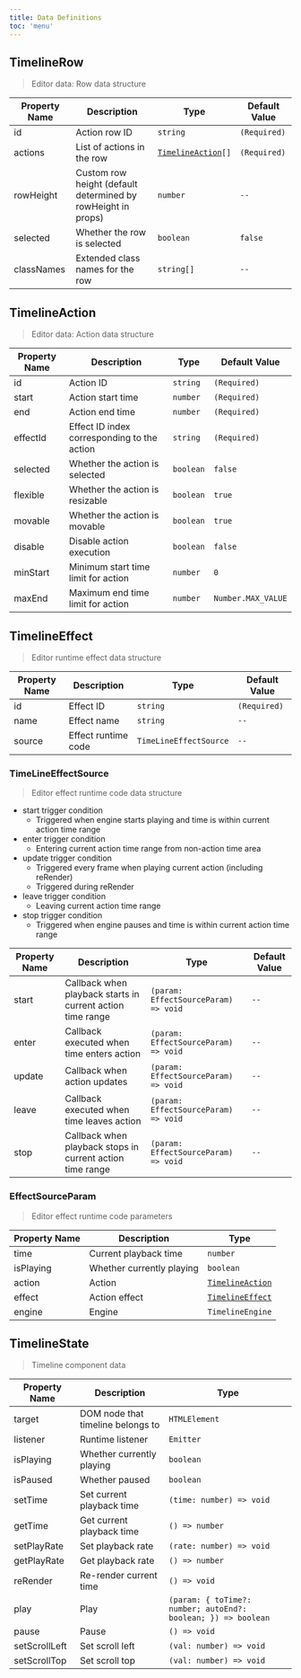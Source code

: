 ```yaml
---
title: Data Definitions
toc: 'menu'
---
```


## TimelineRow

> Editor data: Row data structure

<table>
  <thead>
    <tr>
      <th>Property Name</th>
      <th>Description</th>
      <th>Type</th>
      <th>Default Value</th>
    </tr>
  </thead>
  <tbody>
  </tbody>
    <tr>
      <td>id</td>
      <td>Action row ID</td>
      <td>
        <code>string</code>
      </td>
      <td>
        <code>(Required)</code>
      </td>
    </tr>
    <tr>
      <td>actions</td>
      <td>List of actions in the row</td>
      <td>
        <code><a href="/data#timelineaction">TimelineAction</a>[]</code>
      </td>
      <td>
        <code>(Required)</code>
      </td>
    </tr>
    <tr>
      <td>rowHeight</td>
      <td>Custom row height (default determined by rowHeight in props)</td>
      <td>
        <code>number</code>
      </td>
      <td>
        <code>--</code>
      </td>
    </tr>
    <tr>
      <td>selected</td>
      <td>Whether the row is selected</td>
      <td>
        <code>boolean</code>
      </td>
      <td>
        <code>false</code>
      </td>
    </tr>
    <tr>
      <td>classNames</td>
      <td>Extended class names for the row</td>
      <td>
        <code>string[]</code>
      </td>
      <td>
        <code>--</code>
      </td>
    </tr>
</table>


## TimelineAction

> Editor data: Action data structure

<table>
  <thead>
    <tr>
      <th>Property Name</th>
      <th>Description</th>
      <th>Type</th>
      <th>Default Value</th>
    </tr>
  </thead>
  <tbody>
  </tbody>
    <tr>
      <td>id</td>
      <td>Action ID</td>
      <td>
        <code>string</code>
      </td>
      <td>
        <code>(Required)</code>
      </td>
    </tr>
    <tr>
      <td>start</td>
      <td>Action start time</td>
      <td>
        <code>number</code>
      </td>
      <td>
        <code>(Required)</code>
      </td>
    </tr>
    <tr>
      <td>end</td>
      <td>Action end time</td>
      <td>
        <code>number</code>
      </td>
      <td>
        <code>(Required)</code>
      </td>
    </tr>
    <tr>
      <td>effectId</td>
      <td>Effect ID index corresponding to the action</td>
      <td>
        <code>string</code>
      </td>
      <td>
        <code>(Required)</code>
      </td>
    </tr>
    <tr>
      <td>selected</td>
      <td>Whether the action is selected</td>
      <td>
        <code>boolean</code>
      </td>
      <td>
        <code>false</code>
      </td>
    </tr>
    <tr>
      <td>flexible</td>
      <td>Whether the action is resizable</td>
      <td>
        <code>boolean</code>
      </td>
      <td>
        <code>true</code>
      </td>
    </tr>
    <tr>
      <td>movable</td>
      <td>Whether the action is movable</td>
      <td>
        <code>boolean</code>
      </td>
      <td>
        <code>true</code>
      </td>
    </tr>
    <tr>
      <td>disable</td>
      <td>Disable action execution</td>
      <td>
        <code>boolean</code>
      </td>
      <td>
        <code>false</code>
      </td>
    </tr>
    <tr>
      <td>minStart</td>
      <td>Minimum start time limit for action</td>
      <td>
        <code>number</code>
      </td>
      <td>
        <code>0</code>
      </td>
    </tr>
    <tr>
      <td>maxEnd</td>
      <td>Maximum end time limit for action</td>
      <td>
        <code>number</code>
      </td>
      <td>
        <code>Number.MAX_VALUE</code>
      </td>
    </tr>
</table>

## TimelineEffect

> Editor runtime effect data structure

<table>
  <thead>
    <tr>
      <th>Property Name</th>
      <th>Description</th>
      <th>Type</th>
      <th>Default Value</th>
    </tr>
  </thead>
  <tbody>
  </tbody>
    <tr>
      <td>id</td>
      <td>Effect ID</td>
      <td>
        <code>string</code>
      </td>
      <td>
        <code>(Required)</code>
      </td>
    </tr>
     <tr>
      <td>name</td>
      <td>Effect name</td>
      <td>
        <code>string</code>
      </td>
      <td>
        <code>--</code>
      </td>
    </tr>
     <tr>
      <td>source</td>
      <td>Effect runtime code</td>
      <td>
        <code>TimeLineEffectSource</code>
      </td>
      <td>
        <code>--</code>
      </td>
    </tr>
</table>

### TimeLineEffectSource 

> Editor effect runtime code data structure

+ start trigger condition
  + Triggered when engine starts playing and time is within current action time range
+ enter trigger condition
  + Entering current action time range from non-action time area
+ update trigger condition
  + Triggered every frame when playing current action (including reRender)
  + Triggered during reRender
+ leave trigger condition
  + Leaving current action time range
+ stop trigger condition
  + Triggered when engine pauses and time is within current action time range

<table>
  <thead>
    <tr>
      <th>Property Name</th>
      <th>Description</th>
      <th>Type</th>
      <th>Default Value</th>
    </tr>
  </thead>
  <tbody>
  </tbody>
    <tr>
      <td>start</td>
      <td>Callback when playback starts in current action time range</td>
      <td>
        <code>(param: EffectSourceParam) => void</code>
      </td>
      <td>
        <code>--</code>
      </td>
    </tr>
     <tr>
      <td>enter</td>
      <td>Callback executed when time enters action</td>
      <td>
        <code>(param: EffectSourceParam) => void</code>
      </td>
      <td>
        <code>--</code>
      </td>
    </tr>
     <tr>
      <td>update</td>
      <td>Callback when action updates</td>
      <td>
        <code>(param: EffectSourceParam) => void</code>
      </td>
      <td>
        <code>--</code>
      </td>
    </tr>
     <tr>
      <td>leave</td>
      <td>Callback executed when time leaves action</td>
      <td>
        <code>(param: EffectSourceParam) => void</code>
      </td>
      <td>
        <code>--</code>
      </td>
    </tr>
     <tr>
      <td>stop</td>
      <td>Callback when playback stops in current action time range</td>
      <td>
        <code>(param: EffectSourceParam) => void</code>
      </td>
      <td>
        <code>--</code>
      </td>
    </tr>
</table>

### EffectSourceParam

> Editor effect runtime code parameters

<table>
  <thead>
    <tr>
      <th>Property Name</th>
      <th>Description</th>
      <th>Type</th>
    </tr>
  </thead>
  <tbody>
  </tbody>
    <tr>
      <td>time</td>
      <td>Current playback time</td>
      <td>
        <code>number</code>
      </td>
    </tr>
    <tr>
      <td>isPlaying</td>
      <td>Whether currently playing</td>
      <td>
        <code>boolean</code>
      </td>
    </tr>
     <tr>
      <td>action</td>
      <td>Action</td>
      <td>
        <code><a href="/data#timelineaction">TimelineAction</a></code>
      </td>
    </tr>
     <tr>
      <td>effect</td>
      <td>Action effect</td>
      <td>
        <code><a href="/data#timelineeffect">TimelineEffect</a></code>
      </td>
    </tr>
     <tr>
      <td>engine</td>
      <td>Engine</td>
      <td>
        <code>TimelineEngine</code>
      </td>
    </tr>
</table>

## TimelineState

> Timeline component data

<table>
  <thead>
    <tr>
      <th>Property Name</th>
      <th>Description</th>
      <th>Type</th>
    </tr>
  </thead>
  <tbody>
  </tbody>
    <tr>
      <td>target</td>
      <td>DOM node that timeline belongs to</td>
      <td>
        <code>HTMLElement</code>
      </td>
    </tr>
     <tr>
      <td>listener</td>
      <td>Runtime listener</td>
      <td>
        <code>Emitter</code>
      </td>
    </tr>
     <tr>
      <td>isPlaying</td>
      <td>Whether currently playing</td>
      <td>
        <code>boolean</code>
      </td>
    </tr>
     <tr>
      <td>isPaused</td>
      <td>Whether paused</td>
      <td>
        <code>boolean</code>
      </td>
    </tr>
     <tr>
      <td>setTime</td>
      <td>Set current playback time</td>
      <td>
        <code>(time: number) => void</code>
      </td>
    </tr>
     <tr>
      <td>getTime</td>
      <td>Get current playback time</td>
      <td>
        <code>() => number</code>
      </td>
    </tr>
     <tr>
      <td>setPlayRate</td>
      <td>Set playback rate</td>
      <td>
        <code>(rate: number) => void</code>
      </td>
    </tr>
     <tr>
      <td>getPlayRate</td>
      <td>Get playback rate</td>
      <td>
        <code>() => number</code>
      </td>
    </tr>
     <tr>
      <td>reRender</td>
      <td>Re-render current time</td>
      <td>
        <code>() => void</code>
      </td>
    </tr>
     <tr>
      <td>play</td>
      <td>Play</td>
      <td>
        <code>(param: { toTime?: number; autoEnd?: boolean; }) => boolean</code>
      </td>
    </tr>
     <tr>
      <td>pause</td>
      <td>Pause</td>
      <td>
        <code>() => void</code>
      </td>
    </tr>
     <tr>
      <td>setScrollLeft</td>
      <td>Set scroll left</td>
      <td>
        <code>(val: number) => void</code>
      </td>
    </tr>
     <tr>
      <td>setScrollTop</td>
      <td>Set scroll top</td>
      <td>
        <code>(val: number) => void</code>
      </td>
    </tr>
</table>



